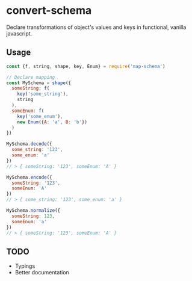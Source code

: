 # convert-schema

Declare transformations of object's values and keys in functional, vanilla javascript.

## Usage

```js
const {f, string, shape, key, Enum} = require('map-schema')

// Declare mapping
const MySchema = shape({
  someString: f(
    key('some_string'),
    string
  ),
  someEnum: f(
    key('some_enum'),
    new Enum({A: 'a', B: 'b'})
  )
})

MySchema.decode({
  some_string: '123',
  some_enum: 'a'
})
// > { someString: '123', someEnum: 'A' }

MySchema.encode({
  someString: '123',
  someEnum: 'A'
})
// > { some_string: '123', some_enum: 'a' }

MySchema.normalize({
  someString: 123,
  someEnum: 'a'
})
// > { someString: '123', someEnum: 'A' }

```

## TODO

- Typings
- Better documentation
